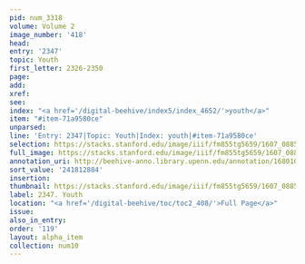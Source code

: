 ```yaml
---
pid: num_3318
volume: Volume 2
image_number: '418'
head:
entry: '2347'
topic: Youth
first_letter: 2326-2350
page:
add:
xref:
see:
index: "<a href='/digital-beehive/index5/index_4652/'>youth</a>"
item: "#item-71a9580ce"
unparsed:
line: 'Entry: 2347|Topic: Youth|Index: youth|#item-71a9580ce'
selection: https://stacks.stanford.edu/image/iiif/fm855tg5659/1607_0885/765,2884,2762,487/full/0/default.jpg
full_image: https://stacks.stanford.edu/image/iiif/fm855tg5659/1607_0885/full/full/0/default.jpg
annotation_uri: http://beehive-anno.library.upenn.edu/annotation/1680101569624
sort_value: '241812884'
insertion:
thumbnail: https://stacks.stanford.edu/image/iiif/fm855tg5659/1607_0885/765,2884,600,180/250,/0/default.jpg
label: 2347. Youth
location: "<a href='/digital-beehive/toc/toc2_408/'>Full Page</a>"
issue:
also_in_entry:
order: '119'
layout: alpha_item
collection: num10
---
```

